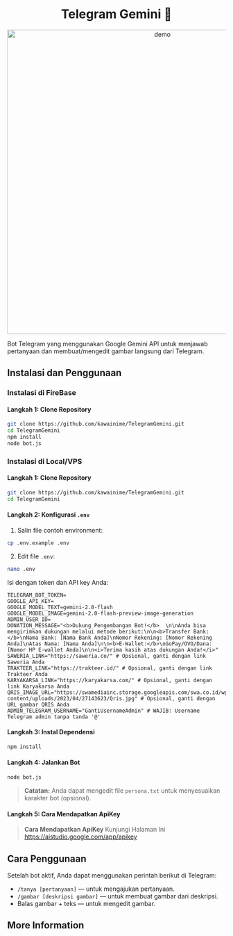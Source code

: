 <h1 align="center">Telegram Gemini 👋</h1>
<p align="center">
  <img width="700" align="center" src="https://upload.wikimedia.org/wikipedia/commons/8/8a/Google_Gemini_logo.svg" alt="demo"/>
</p>
Bot Telegram yang menggunakan Google Gemini API untuk menjawab pertanyaan dan membuat/mengedit gambar langsung dari Telegram.

## Instalasi dan Penggunaan

### Instalasi di FireBase

#### Langkah 1: Clone Repository

```bash
git clone https://github.com/kawainime/TelegramGemini.git
cd TelegramGemini
npm install
node bot.js
```

### Instalasi di Local/VPS

#### Langkah 1: Clone Repository

```bash
git clone https://github.com/kawainime/TelegramGemini.git
cd TelegramGemini
```

#### Langkah 2: Konfigurasi `.env`

1. Salin file contoh environment:

```bash
cp .env.example .env
```

2. Edit file `.env`:

```bash
nano .env
```

Isi dengan token dan API key Anda:

```
TELEGRAM_BOT_TOKEN=
GOOGLE_API_KEY=
GOOGLE_MODEL_TEXT=gemini-2.0-flash
GOOGLE_MODEL_IMAGE=gemini-2.0-flash-preview-image-generation
ADMIN_USER_ID=
DONATION_MESSAGE="<b>Dukung Pengembangan Bot!</b>  \n\nAnda bisa mengirimkan dukungan melalui metode berikut:\n\n<b>Transfer Bank:</b>\nNama Bank: [Nama Bank Anda]\nNomor Rekening: [Nomor Rekening Anda]\nAtas Nama: [Nama Anda]\n\n<b>E-Wallet:</b>\nGoPay/OVO/Dana: [Nomor HP E-wallet Anda]\n\n<i>Terima kasih atas dukungan Anda!</i>"
SAWERIA_LINK="https://saweria.co/" # Opsional, ganti dengan link Saweria Anda
TRAKTEER_LINK="https://trakteer.id/" # Opsional, ganti dengan link Trakteer Anda
KARYAKARSA_LINK="https://karyakarsa.com/" # Opsional, ganti dengan link Karyakarsa Anda
QRIS_IMAGE_URL="https://swamediainc.storage.googleapis.com/swa.co.id/wp-content/uploads/2023/04/27143623/Qris.jpg" # Opsional, ganti dengan URL gambar QRIS Anda
ADMIN_TELEGRAM_USERNAME="GantiUsernameAdmin" # WAJIB: Username Telegram admin tanpa tanda '@'
```

#### Langkah 3: Instal Dependensi

```bash
npm install
```

#### Langkah 4: Jalankan Bot

```bash
node bot.js
```

> **Catatan:** Anda dapat mengedit file `persona.txt` untuk menyesuaikan karakter bot (opsional).

#### Langkah 5: Cara Mendapatkan ApiKey

> **Cara Mendapatkan ApiKey** Kunjungi Halaman Ini https://aistudio.google.com/app/apikey

## Cara Penggunaan

Setelah bot aktif, Anda dapat menggunakan perintah berikut di Telegram:

- `/tanya [pertanyaan]` — untuk mengajukan pertanyaan.
- `/gambar [deskripsi gambar]` — untuk membuat gambar dari deskripsi.
- Balas gambar + teks — untuk mengedit gambar.

## More Information
